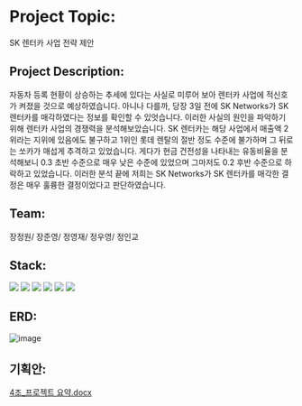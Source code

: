 # Project Topic: 
SK 렌터카 사업 전략 제안


## Project Description: 

자동차 등록 현황이 상승하는 추세에 있다는 사실로 미루어 보아 렌터카 사업에 적신호가 켜졌을 것으로 예상하였습니다. 아니나 다를까,  당장 3일 전에 SK Networks가 SK 렌터카를 매각하였다는 정보를 확인할 수 있엇습니다. 이러한 사실의 원인을 파악하기 위해 렌터카 사업의 경쟁력을 분석해보았습니다. SK 렌터카는 해당 사업에서 매출액 2위라는 지위에 있음에도 불구하고 1위인 롯데 렌탈의 절반 정도 수준에 불가하며 그 뒤로는 쏘카가 매섭게 추격하고 있었습니다. 게다가 현금 건전성을 나타내는 유동비율을 분석해보니 0.3 초반 수준으로 매우 낮은 수준에 있었으며 그마저도 0.2 후반 수준으로 하락하고 있었습니다. 이러한 분석 끝에 저희는 SK Networks가 SK 렌터카를 매각한 결정은 매우 훌륭한 결정이었다고 판단하였습니다.

## Team: 
장정원/ 장준영/ 정영재/ 정우영/ 정인교

## Stack: 
<img src="https://img.shields.io/badge/Python-blue?style=flat&logo=Python&logoColor=white"/> <img src="https://img.shields.io/badge/MySQL-blue?style=flat&logo=MySQL&logoColor=white"/> <img src="https://img.shields.io/badge/Streamlit-red?style=flat&logo=Streamlit&logoColor=white"/> <img src="https://img.shields.io/badge/VisualStudioCode-blue?style=flat&logo=VisualStudioCode&logoColor=white"/>
<img src="https://img.shields.io/badge/Discord-blue?style=flat&logo=Discord&logoColor=white"/> <img src="https://img.shields.io/badge/GitHub-green?style=flat&logo=GitHub&logoColor=white"/>

## ERD:
![image](https://github.com/SKNETWORKS-FAMILY-AICAMP/SKN02-1st-4Team/assets/169422963/5906d3b4-c0bf-4a52-bb71-6c795b3de349)


## 기획안:

[4조_프로젝트 요약.docx](https://github.com/user-attachments/files/15543198/4._.docx)
